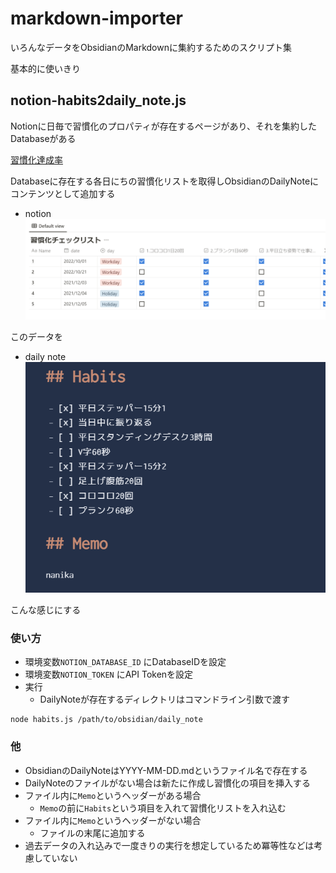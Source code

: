 # markdown-importer

いろんなデータをObsidianのMarkdownに集約するためのスクリプト集

基本的に使いきり

## notion-habits2daily_note.js

Notionに日毎で習慣化のプロパティが存在するページがあり、それを集約したDatabaseがある

[習慣化達成率](https://swfz.notion.site/2e74942314234651bc3a5eb53cac6b47)

Databaseに存在する各日にちの習慣化リストを取得しObsidianのDailyNoteにコンテンツとして追加する

- notion
![alt](notion.png)

このデータを

- daily note
![alt](daily_note.png)

こんな感じにする

### 使い方
- 環境変数`NOTION_DATABASE_ID` にDatabaseIDを設定
- 環境変数`NOTION_TOKEN` にAPI Tokenを設定
- 実行
    - DailyNoteが存在するディレクトリはコマンドライン引数で渡す

```
node habits.js /path/to/obsidian/daily_note
```

### 他
- ObsidianのDailyNoteはYYYY-MM-DD.mdというファイル名で存在する
- DailyNoteのファイルがない場合は新たに作成し習慣化の項目を挿入する
- ファイル内に`Memo`というヘッダーがある場合
    - `Memo`の前に`Habits`という項目を入れて習慣化リストを入れ込む
- ファイル内に`Memo`というヘッダーがない場合
    - ファイルの末尾に追加する
- 過去データの入れ込みで一度きりの実行を想定しているため冪等性などは考慮していない
